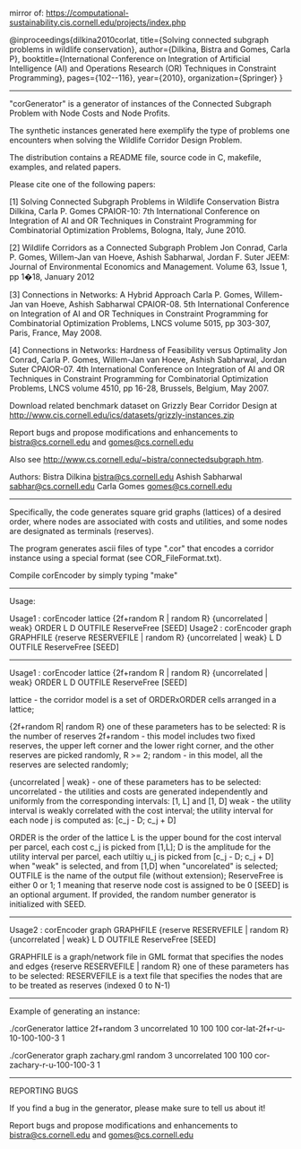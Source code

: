mirror of: https://computational-sustainability.cis.cornell.edu/projects/index.php

@inproceedings{dilkina2010corlat,
  title={Solving connected subgraph problems in wildlife conservation},
  author={Dilkina, Bistra and Gomes, Carla P},
  booktitle={International Conference on Integration of Artificial Intelligence (AI) and Operations Research (OR) Techniques in Constraint Programming},
  pages={102--116},
  year={2010},
  organization={Springer}
}
*****************************************************************************

"corGenerator" is a generator of instances of the 
Connected Subgraph Problem with Node Costs and Node Profits. 

The synthetic instances generated here exemplify the type of problems one
encounters when solving the Wildlife Corridor Design Problem.

The distribution contains a README file, source code in C, makefile, 
examples, and related papers.

Please cite one of the following papers:

[1] Solving Connected Subgraph Problems in Wildlife Conservation 
Bistra Dilkina, Carla P. Gomes 
CPAIOR-10: 7th International Conference on Integration of AI and OR Techniques in Constraint Programming for Combinatorial Optimization Problems, Bologna, Italy, June 2010. 

[2] Wildlife Corridors as a Connected Subgraph Problem 
Jon Conrad, Carla P. Gomes, Willem-Jan van Hoeve, Ashish Sabharwal, Jordan F. Suter 
JEEM: Journal of Environmental Economics and Management. Volume 63, Issue 1, pp 1�18, January 2012

[3] Connections in Networks: A Hybrid Approach 
Carla P. Gomes, Willem-Jan van Hoeve, Ashish Sabharwal 
CPAIOR-08. 5th International Conference on Integration of AI and OR Techniques in Constraint Programming for Combinatorial Optimization Problems, LNCS volume 5015, pp 303-307, Paris, France, May 2008.

[4] Connections in Networks: Hardness of Feasibility versus Optimality 
Jon Conrad, Carla P. Gomes, Willem-Jan van Hoeve, Ashish Sabharwal, Jordan Suter 
CPAIOR-07. 4th International Conference on Integration of AI and OR Techniques in Constraint Programming for Combinatorial Optimization Problems, LNCS volume 4510, pp 16-28, Brussels, Belgium, May 2007.

Download related benchmark dataset on Grizzly Bear Corridor Design at http://www.cis.cornell.edu/ics/datasets/grizzly-instances.zip 

Report bugs and propose modifications and enhancements to bistra@cs.cornell.edu and gomes@cs.cornell.edu

Also see http://www.cs.cornell.edu/~bistra/connectedsubgraph.htm.

Authors:
Bistra Dilkina   	<bistra@cs.cornell.edu>
Ashish Sabharwal   	<sabhar@cs.cornell.edu>
Carla Gomes   		<gomes@cs.cornell.edu>

*****************************************************************************

Specifically, the code generates square grid graphs (lattices) of a desired order,
where nodes are associated with costs and utilities, and some nodes are designated as terminals (reserves). 

The program generates ascii files of type ".cor" that encodes a corridor
instance using a special format (see COR_FileFormat.txt).

Compile corEncoder by simply typing "make"

******************************************************************************

Usage:

Usage1 : corEncoder lattice {2f+random R | random R} {uncorrelated | weak} ORDER L D OUTFILE ReserveFree [SEED]
Usage2 : corEncoder graph GRAPHFILE {reserve RESERVEFILE | random R} {uncorrelated | weak} L D OUTFILE ReserveFree [SEED]

---------
Usage1 : corEncoder lattice {2f+random R | random R} {uncorrelated | weak} ORDER L D OUTFILE ReserveFree [SEED]

lattice - the corridor model is a set of ORDERxORDER cells arranged in a lattice;

{2f+random R| random R} one of these parameters has to be selected:
R is the number of reserves
2f+random - this model includes two fixed reserves, the upper left corner and the lower right corner, and the other reserves are picked randomly, R >= 2;
random - in this model, all the reserves are selected randomly;

{uncorrelated | weak} - one of these parameters has to be selected:
uncorrelated - the utilities and costs are generated independently and uniformly from the corresponding intervals: [1, L] and [1, D]
weak - the utility interval is weakly correlated with the cost interval; the utility interval for each node j is computed as: [c_j - D; c_j + D]
			
ORDER is the order of the lattice
L is the upper bound for the cost interval per parcel, each cost c_j is picked from [1,L];
D is the amplitude for the utility interval per parcel, each utiltiy u_j is picked from [c_j - D; c_j + D] when "weak" is selected, and from [1,D] when "uncorelated" is selected;
OUTFILE is the name of the output file (without extension);
ReserveFree is either 0 or 1; 1 meaning that reserve node cost is assigned to be 0
[SEED] is an optional argument. If provided, the random number generator is initialized with SEED.

----------
Usage2 : corEncoder graph GRAPHFILE {reserve RESERVEFILE | random R} {uncorrelated | weak} L D OUTFILE ReserveFree [SEED]

GRAPHFILE is a graph/network file in GML format that specifies the nodes and edges
{reserve RESERVEFILE | random R} one of these parameters has to be selected:
RESERVEFILE is a text file that specifies the nodes that are to be treated as reserves (indexed 0 to N-1)

******************************************************************************

Example of generating an instance:

./corGenerator lattice 2f+random 3 uncorrelated 10 100 100 cor-lat-2f+r-u-10-100-100-3 1

./corGenerator graph zachary.gml random 3 uncorrelated 100 100 cor-zachary-r-u-100-100-3 1


******************************************************************************

REPORTING BUGS

If you find a bug in the generator, please make sure to tell us about it!

Report bugs and propose modifications and enhancements to
bistra@cs.cornell.edu and gomes@cs.cornell.edu
